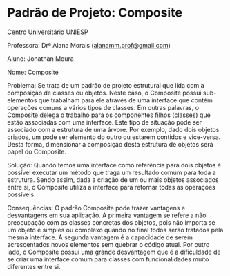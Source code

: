# Padrão de Projeto: Composite

Centro Universitário UNIESP

Professora: Drª Alana Morais (alanamm.prof@gmail.com)

Aluno: Jonathan Moura

Nome: Composite

Problema: Se trata de um padrão de projeto estrutural que lida com a composição de classes ou objetos. Neste caso, o Composite possui sub-elementos que trabalham para ele através de uma interface que contém operações comuns a vários tipos de classes. Em outras palavras, o Composite delega o trabalho para os componentes filhos (classes) que estão associadas com uma interface. Este tipo de situação pode ser associado com a estrutura de uma árvore. Por exemplo, dado dois objetos criados, um pode ser elemento do outro ou estarem contidos e vice-versa. Desta forma, dimensionar a composição desta estrutura de objetos será papel do Composite.

Solução: Quando temos uma interface como referência para dois objetos é possível executar um método que traga um resultado comum para toda a estrutura. Sendo assim, dada a criação de um ou mais objetos associados entre si, o Composite utiliza a interface para retornar todas as operações possíveis.

Consequências: O padrão Composite pode trazer vantagens e desvantagens em sua aplicação. A primeira vantagem se refere a não preocupação com as classes concretas dos objetos, pois não importa se um objeto é simples ou complexo quando no final todos serão tratados pela mesma interface. A segunda vantagem é a capacidade de serem acrescentados novos elementos sem quebrar o código atual. Por outro lado, o Composite possui uma grande desvantagem que é a dificuldade de se criar uma interface comum para classes com funcionalidades muito diferentes entre si.

